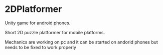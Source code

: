 # 2DPlatformer

Unity game for android phones.

Short 2D puzzle platformer for mobile platforms.

Mechanics are working on pc and it can be started on andorid phones but needs to be fixed to work properly
